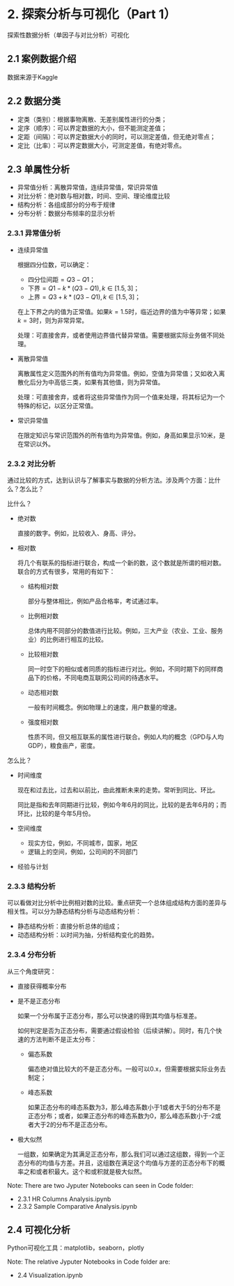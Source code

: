 # 2. 探索分析与可视化（Part 1）

探索性数据分析（单因子与对比分析）可视化

## 2.1 案例数据介绍
数据来源于Kaggle

## 2.2 数据分类
- 定类（类别）：根据事物离散、无差别属性进行的分类；
- 定序（顺序）：可以界定数据的大小，但不能测定差值；
- 定距（间隔）：可以界定数据大小的同时，可以测定差值，但无绝对零点；
- 定比（比率）：可以界定数据大小，可测定差值，有绝对零点。

## 2.3 单属性分析
- 异常值分析：离散异常值，连续异常值，常识异常值
- 对比分析：绝对数与相对数，时间、空间、理论维度比较
- 结构分析：各组成部分的分布于规律
- 分布分析：数据分布频率的显示分析

### 2.3.1 异常值分析
- 连续异常值
    
    根据四分位数，可以确定：
    - 四分位间距$=Q3-Q1$；
    - 下界$=Q1 - k*(Q3-Q1), k \in [1.5, 3]$；
    - 上界$=Q3 + k*(Q3-Q1), k \in [1.5, 3]$；
    
    在上下界之内的值为正常值。如果$k=1.5$时，临近边界的值为中等异常；如果$k=3$时，则为非常异常。

    处理：可直接舍弃，或者使用边界值代替异常值。需要根据实际业务做不同处理。
- 离散异常值

    离散属性定义范围外的所有值均为异常值。例如，空值为异常值；又如收入离散化后分为中高低三类，如果有其他值，则为异常值。

    处理：可直接舍弃，或者将这些异常值作为同一个值来处理，将其标记为一个特殊的标记，以区分正常值。
- 常识异常值

    在限定知识与常识范围外的所有值均为异常值。例如，身高如果显示10米，是在常识以外。

### 2.3.2 对比分析
通过比较的方式，达到认识与了解事实与数据的分析方法。涉及两个方面：比什么？怎么比？

比什么？
- 绝对数

    直接的数字。例如，比较收入、身高、评分。
- 相对数

    将几个有联系的指标进行联合，构成一个新的数，这个数就是所谓的相对数。联合的方式有很多，常用的有如下：
    - 结构相对数

        部分与整体相比，例如产品合格率，考试通过率。

    - 比例相对数

        总体内用不同部分的数值进行比较。例如，三大产业（农业、工业、服务业）的比例进行相互的比较。
    - 比较相对数

        同一时空下的相似或者同质的指标进行对比。例如，不同时期下的同样商品下的价格，不同电商互联网公司间的待遇水平。
    - 动态相对数

        一般有时间概念。例如物理上的速度，用户数量的增速。
    - 强度相对数

        性质不同，但又相互联系的属性进行联合。例如人均的概念（GPD与人均GDP），粮食亩产，密度。

怎么比？
- 时间维度

    现在和过去比，过去和以前比，由此推断未来的走势。常听到同比、环比。

    同比是指和去年同期进行比较，例如今年6月的同比，比较的是去年6月的；而环比，比较的是今年5月份。

- 空间维度
    - 现实方位，例如，不同城市，国家，地区
    - 逻辑上的空间，例如，公司间的不同部门

- 经验与计划

### 2.3.3 结构分析

可以看做对比分析中比例相对数的比较。重点研究一个总体组成结构方面的差异与相关性。可以分为静态结构分析与动态结构分析：
- 静态结构分析：直接分析总体的组成；
- 动态结构分析：以时间为抽，分析结构变化的趋势。

### 2.3.4 分布分析
从三个角度研究：
- 直接获得概率分布
- 是不是正态分布

    如果一个分布属于正态分布，那么可以快速的得到其均值与标准差。

    如何判定是否为正态分布，需要通过假设检验（后续讲解）。同时，有几个快速的方法判断不是正太分布：
    - 偏态系数
    
        偏态绝对值比较大的不是正态分布。一般可以0.x，但需要根据实际业务去制定；
    - 峰态系数
    
        如果正态分布的峰态系数为3，那么峰态系数小于1或者大于5的分布不是正态分布；或者，如果正态分布的峰态系数为0，那么峰态系数小于-2或者大于2的分布不是正态分布。

- 极大似然

    一组数，如果确定为其满足正态分布，那么我们可以通过这组数，得到一个正态分布的均值与方差。并且，这组数在满足这个均值与方差的正态分布下的概率之和或者积最大。这个和或积就是极大似然。

Note:
There are two Jyputer Notebooks can seen in Code folder:
- 2.3.1 HR Columns Analysis.ipynb
- 2.3.2 Sample Comparative Analysis.ipynb

## 2.4 可视化分析
Python可视化工具：matplotlib，seaborn，plotly

Note:
The relative Jyputer Notebooks in Code folder are:
- 2.4 Visualization.ipynb